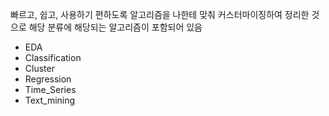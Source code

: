 빠르고, 쉽고, 사용하기 편하도록 
알고리즘을 나한테 맞춰 커스터마이징하여 정리한 것으로
해당 분류에 해당되는 알고리즘이 포함되어 있음

- EDA
- Classification
- Cluster
- Regression
- Time_Series
- Text_mining

